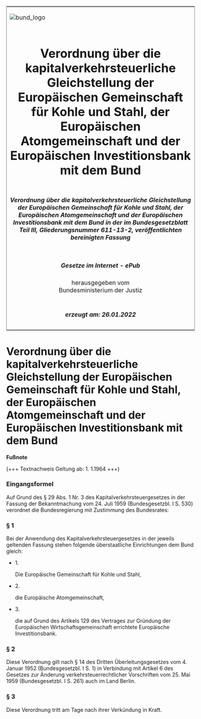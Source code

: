 <span id="DECKBLATT.html"></span>

<table border="0" frame="border" width="100%">

<tr valign="top">

<td align="left">

![bund\_logo](BfJ_2021_Web_de_de.gif)

</td>

<td align="right">

 

</td>

</tr>

<tr align="center" valign="middle">

<td colspan="2">

# Verordnung über die kapitalverkehrsteuerliche Gleichstellung der Europäischen Gemeinschaft für Kohle und Stahl, der Europäischen Atomgemeinschaft und der Europäischen Investitionsbank mit dem Bund

</td>

</tr>

<tr align="center" valign="middle">

<td colspan="2">

##### Verordnung über die kapitalverkehrsteuerliche Gleichstellung der Europäischen Gemeinschaft für Kohle und Stahl, der Europäischen Atomgemeinschaft und der Europäischen Investitionsbank mit dem Bund in der im Bundesgesetzblatt Teil III, Gliederungsnummer 611-13-2, veröffentlichten bereinigten Fassung

</td>

</tr>

<tr align="center" valign="middle">

<td colspan="2">

  
  

##### Gesetze im Internet - ePub  
  
herausgegeben vom  
Bundesministerium der Justiz

</td>

</tr>

<tr align="center" valign="bottom">

<td colspan="2">

  
  

##### erzeugt am: 26.01.2022

</td>

</tr>

</table>

<span id="BJNR004540961.html"></span>

# Verordnung über die kapitalverkehrsteuerliche Gleichstellung der Europäischen Gemeinschaft für Kohle und Stahl, der Europäischen Atomgemeinschaft und der Europäischen Investitionsbank mit dem Bund

<div>

  
**Fußnote**

<div class="jnhtml">

<div>

<div class="jurAbsatz">

(+++ Textnachweis Geltung ab: 1. 1.1964 +++)

</div>

</div>

</div>

</div>

<span id="BJNR004540961BJNE000100304.html"></span>

### Eingangsformel  

<div>

<div class="jnhtml">

<div>

<div class="jurAbsatz">

Auf Grund des § 29 Abs. 1 Nr. 3 des Kapitalverkehrsteuergesetzes in der
Fassung der Bekanntmachung vom 24. Juli 1959 (Bundesgesetzbl. I S. 530)
verordnet die Bundesregierung mit Zustimmung des Bundesrates:

</div>

</div>

</div>

</div>

<span id="BJNR004540961BJNE000200304.html"></span>

### § 1  

<div>

<div class="jnhtml">

<div>

<div class="jurAbsatz">

Bei der Anwendung des Kapitalverkehrsteuergesetzes in der jeweils
geltenden Fassung stehen folgende überstaatliche Einrichtungen dem Bund
gleich:

  - 1\.
    
    <div style="">
    
    Die Europäische Gemeinschaft für Kohle und Stahl,
    
    </div>

  - 2\.
    
    <div style="">
    
    die Europäische Atomgemeinschaft,
    
    </div>

  - 3\.
    
    <div style="">
    
    die auf Grund des Artikels 129 des Vertrages zur Gründung der
    Europäischen Wirtschaftsgemeinschaft errichtete Europäische
    Investitionsbank.
    
    </div>

</div>

</div>

</div>

</div>

<span id="BJNR004540961BJNE000300304.html"></span>

### § 2  

<div>

<div class="jnhtml">

<div>

<div class="jurAbsatz">

Diese Verordnung gilt nach § 14 des Dritten Überleitungsgesetzes vom 4.
Januar 1952 (Bundesgesetzbl. I S. 1) in Verbindung mit Artikel 6 des
Gesetzes zur Änderung verkehrsteuerrechtlicher Vorschriften vom 25. Mai
1959 (Bundesgesetzbl. I S. 261) auch im Land Berlin.

</div>

</div>

</div>

</div>

<span id="BJNR004540961BJNE000400304.html"></span>

### § 3  

<div>

<div class="jnhtml">

<div>

<div class="jurAbsatz">

Diese Verordnung tritt am Tage nach ihrer Verkündung in Kraft.

</div>

</div>

</div>

</div>
